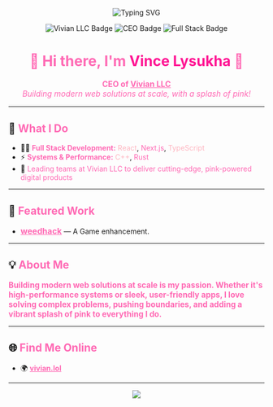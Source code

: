 <!-- HEADER -->
<p align="center">
  <img src="https://readme-typing-svg.demolab.com?font=Fira+Code&weight=900&size=36&pause=1000&color=FF69B4&center=true&vCenter=true&width=700&lines=Welcome+to+my+pink-powered+world!;Hi%2C+I'm+Vince+Lysukha+%F0%9F%92%97" alt="Typing SVG" />
</p>

<p align="center">
  <img src="https://img.shields.io/badge/Vivian%20LLC-%23ff69b4?style=for-the-badge&logo=appveyor&logoColor=white" alt="Vivian LLC Badge" />
  <img src="https://img.shields.io/badge/CEO-%23ff1493?style=for-the-badge&logo=star&logoColor=white" alt="CEO Badge" />
  <img src="https://img.shields.io/badge/Full%20Stack-%23ffb6c1?style=for-the-badge&logo=javascript&logoColor=white" alt="Full Stack Badge" />
</p>

<h1 align="center" style="color:#ff69b4;">🌸 Hi there, I'm <span style="color:#ff1493;">Vince Lysukha</span> 🌸</h1>

<p align="center" style="color:#ff69b4;font-size:1.1em;">
  <b>CEO of <a href="https://vivian.lol" style="color:#ff69b4;">Vivian LLC</a></b> <br>
  <i>Building modern web solutions at scale, with a splash of pink!</i>
</p>




---

## 🚀 <span style="color:#ff69b4;">What I Do</span>

- 👨‍💻 <span style="color:#ff69b4;font-weight:bold;">Full Stack Development:</span> <span style="color:#ffb6c1;">React</span>, <span style="color:#ff69b4;">Next.js</span>, <span style="color:#ffb6c1;">TypeScript</span>  
- ⚡ <span style="color:#ff69b4;font-weight:bold;">Systems & Performance:</span> <span style="color:#ffb6c1;">C++</span>, <span style="color:#ff69b4;">Rust</span>  
- 🏢 <span style="color:#ff69b4;">Leading teams at Vivian LLC to deliver cutting-edge, pink-powered digital products</span>

---

## 🌟 <span style="color:#ff69b4;">Featured Work</span>

- <a href="https://github.com/weedhack" style="color:#ff69b4;font-weight:bold;font-size:1.15em;">weedhack</a> — A Game enhancement.

---

## 💡 <span style="color:#ff69b4;">About Me</span>

<span style="color:#ff69b4;font-weight:bold;font-size:1.1em;">
Building modern web solutions at scale is my passion. Whether it's high-performance systems or sleek, user-friendly apps, I love solving complex problems, pushing boundaries, and adding a vibrant splash of pink to everything I do.
</span>

---

## 🌐 <span style="color:#ff69b4;">Find Me Online</span>

- 🌍 <a href="https://vivian.lol" style="color:#ff69b4;font-weight:bold;">vivian.lol</a>

---

<p align="center">
  <img src="https://capsule-render.vercel.app/api?type=waving&color=ff69b4&height=120&section=footer"/>
</p>

<!--
Let's connect! Add your social media or contact info here if you want.
-->
